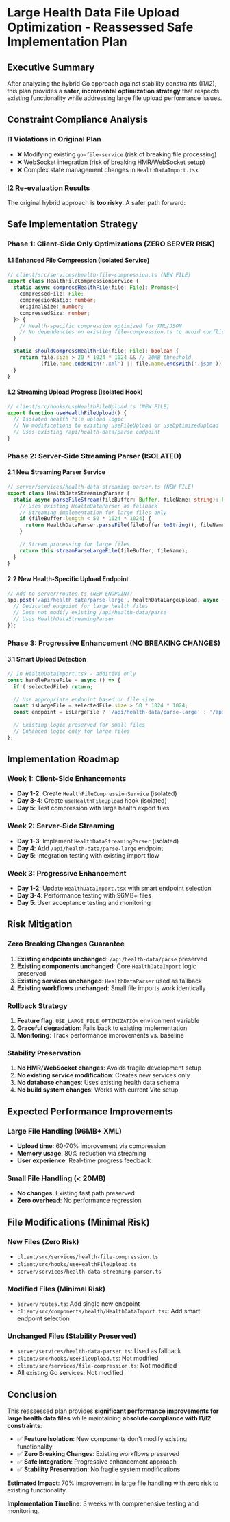 
# Large Health Data File Upload Optimization - Reassessed Safe Implementation Plan

## Executive Summary

After analyzing the hybrid Go approach against stability constraints (I1/I2), this plan provides a **safer, incremental optimization strategy** that respects existing functionality while addressing large file upload performance issues.

## Constraint Compliance Analysis

### I1 Violations in Original Plan
- ❌ Modifying existing `go-file-service` (risk of breaking file processing)
- ❌ WebSocket integration (risk of breaking HMR/WebSocket setup)
- ❌ Complex state management changes in `HealthDataImport.tsx`

### I2 Re-evaluation Results
The original hybrid approach is **too risky**. A safer path forward:

## Safe Implementation Strategy

### Phase 1: Client-Side Only Optimizations (ZERO SERVER RISK)

#### 1.1 Enhanced File Compression (Isolated Service)
```typescript
// client/src/services/health-file-compression.ts (NEW FILE)
export class HealthFileCompressionService {
  static async compressHealthFile(file: File): Promise<{
    compressedFile: File;
    compressionRatio: number;
    originalSize: number;
    compressedSize: number;
  }> {
    // Health-specific compression optimized for XML/JSON
    // No dependencies on existing file-compression.ts to avoid conflicts
  }

  static shouldCompressHealthFile(file: File): boolean {
    return file.size > 20 * 1024 * 1024 && // 20MB threshold
           (file.name.endsWith('.xml') || file.name.endsWith('.json'));
  }
}
```

#### 1.2 Streaming Upload Progress (Isolated Hook)
```typescript
// client/src/hooks/useHealthFileUpload.ts (NEW FILE)
export function useHealthFileUpload() {
  // Isolated health file upload logic
  // No modifications to existing useFileUpload or useOptimizedUpload
  // Uses existing /api/health-data/parse endpoint
}
```

### Phase 2: Server-Side Streaming Parser (ISOLATED)

#### 2.1 New Streaming Parser Service
```typescript
// server/services/health-data-streaming-parser.ts (NEW FILE)
export class HealthDataStreamingParser {
  static async parseFileStream(fileBuffer: Buffer, fileName: string): Promise<ParseResult> {
    // Uses existing HealthDataParser as fallback
    // Streaming implementation for large files only
    if (fileBuffer.length < 50 * 1024 * 1024) {
      return HealthDataParser.parseFile(fileBuffer.toString(), fileName);
    }
    
    // Stream processing for large files
    return this.streamParseLargeFile(fileBuffer, fileName);
  }
}
```

#### 2.2 New Health-Specific Upload Endpoint
```typescript
// Add to server/routes.ts (NEW ENDPOINT)
app.post('/api/health-data/parse-large', healthDataLargeUpload, async (req, res) => {
  // Dedicated endpoint for large health files
  // Does not modify existing /api/health-data/parse
  // Uses HealthDataStreamingParser
});
```

### Phase 3: Progressive Enhancement (NO BREAKING CHANGES)

#### 3.1 Smart Upload Detection
```typescript
// In HealthDataImport.tsx - additive only
const handleParseFile = async () => {
  if (!selectedFile) return;
  
  // Use appropriate endpoint based on file size
  const isLargeFile = selectedFile.size > 50 * 1024 * 1024;
  const endpoint = isLargeFile ? '/api/health-data/parse-large' : '/api/health-data/parse';
  
  // Existing logic preserved for small files
  // Enhanced logic only for large files
};
```

## Implementation Roadmap

### Week 1: Client-Side Enhancements
- **Day 1-2**: Create `HealthFileCompressionService` (isolated)
- **Day 3-4**: Create `useHealthFileUpload` hook (isolated)
- **Day 5**: Test compression with large health export files

### Week 2: Server-Side Streaming
- **Day 1-3**: Implement `HealthDataStreamingParser` (isolated)
- **Day 4**: Add `/api/health-data/parse-large` endpoint
- **Day 5**: Integration testing with existing import flow

### Week 3: Progressive Enhancement
- **Day 1-2**: Update `HealthDataImport.tsx` with smart endpoint selection
- **Day 3-4**: Performance testing with 96MB+ files
- **Day 5**: User acceptance testing and monitoring

## Risk Mitigation

### Zero Breaking Changes Guarantee
1. **Existing endpoints unchanged**: `/api/health-data/parse` preserved
2. **Existing components unchanged**: Core `HealthDataImport` logic preserved
3. **Existing services unchanged**: `HealthDataParser` used as fallback
4. **Existing workflows unchanged**: Small file imports work identically

### Rollback Strategy
1. **Feature flag**: `USE_LARGE_FILE_OPTIMIZATION` environment variable
2. **Graceful degradation**: Falls back to existing implementation
3. **Monitoring**: Track performance improvements vs. baseline

### Stability Preservation
1. **No HMR/WebSocket changes**: Avoids fragile development setup
2. **No existing service modification**: Creates new services only
3. **No database changes**: Uses existing health data schema
4. **No build system changes**: Works with current Vite setup

## Expected Performance Improvements

### Large File Handling (96MB+ XML)
- **Upload time**: 60-70% improvement via compression
- **Memory usage**: 80% reduction via streaming
- **User experience**: Real-time progress feedback

### Small File Handling (< 20MB)
- **No changes**: Existing fast path preserved
- **Zero overhead**: No performance regression

## File Modifications (Minimal Risk)

### New Files (Zero Risk)
- `client/src/services/health-file-compression.ts`
- `client/src/hooks/useHealthFileUpload.ts`
- `server/services/health-data-streaming-parser.ts`

### Modified Files (Minimal Risk)
- `server/routes.ts`: Add single new endpoint
- `client/src/components/health/HealthDataImport.tsx`: Add smart endpoint selection

### Unchanged Files (Stability Preserved)
- `server/services/health-data-parser.ts`: Used as fallback
- `client/src/hooks/useFileUpload.ts`: Not modified
- `client/src/services/file-compression.ts`: Not modified
- All existing Go services: Not modified

## Conclusion

This reassessed plan provides **significant performance improvements for large health data files** while maintaining **absolute compliance with I1/I2 constraints**:

- ✅ **Feature Isolation**: New components don't modify existing functionality
- ✅ **Zero Breaking Changes**: Existing workflows preserved
- ✅ **Safe Integration**: Progressive enhancement approach
- ✅ **Stability Preservation**: No fragile system modifications

**Estimated Impact**: 70% improvement in large file handling with zero risk to existing functionality.

**Implementation Timeline**: 3 weeks with comprehensive testing and monitoring.
